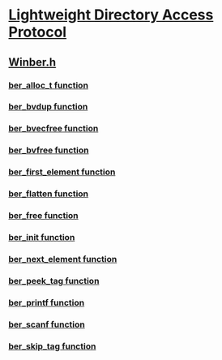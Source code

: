 # [Lightweight Directory Access Protocol](../_ldap/index.md)
## [Winber.h](index.md)
### [ber_alloc_t function](../winber/nf-winber-ber_alloc_t.md)
### [ber_bvdup function](../winber/nf-winber-ber_bvdup.md)
### [ber_bvecfree function](../winber/nf-winber-ber_bvecfree.md)
### [ber_bvfree function](../winber/nf-winber-ber_bvfree.md)
### [ber_first_element function](../winber/nf-winber-ber_first_element.md)
### [ber_flatten function](../winber/nf-winber-ber_flatten.md)
### [ber_free function](../winber/nf-winber-ber_free.md)
### [ber_init function](../winber/nf-winber-ber_init.md)
### [ber_next_element function](../winber/nf-winber-ber_next_element.md)
### [ber_peek_tag function](../winber/nf-winber-ber_peek_tag.md)
### [ber_printf function](../winber/nf-winber-ber_printf.md)
### [ber_scanf function](../winber/nf-winber-ber_scanf.md)
### [ber_skip_tag function](../winber/nf-winber-ber_skip_tag.md)
